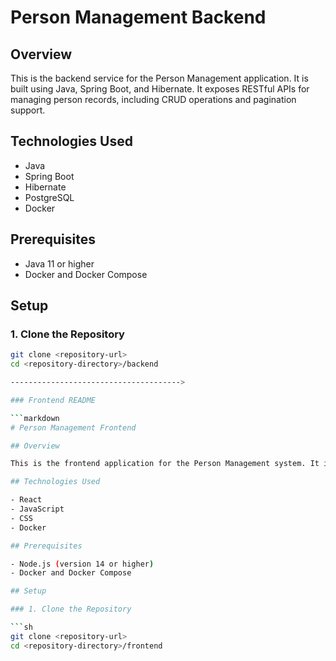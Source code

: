# Person Management Backend

## Overview

This is the backend service for the Person Management application. It is built using Java, Spring Boot, and Hibernate. It exposes RESTful APIs for managing person records, including CRUD operations and pagination support.

## Technologies Used

- Java
- Spring Boot
- Hibernate
- PostgreSQL
- Docker

## Prerequisites

- Java 11 or higher
- Docker and Docker Compose

## Setup

### 1. Clone the Repository

```sh
git clone <repository-url>
cd <repository-directory>/backend

-------------------------------------->

### Frontend README

```markdown
# Person Management Frontend

## Overview

This is the frontend application for the Person Management system. It is built using React and communicates with the backend service to manage person records.

## Technologies Used

- React
- JavaScript
- CSS
- Docker

## Prerequisites

- Node.js (version 14 or higher)
- Docker and Docker Compose

## Setup

### 1. Clone the Repository

```sh
git clone <repository-url>
cd <repository-directory>/frontend

